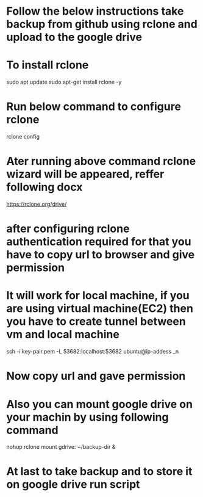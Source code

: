 # Follow the below instructions take backup from github using rclone and upload to the google drive 
# To install rclone
 sudo apt update
 sudo apt-get install rclone -y
# Run below command to configure rclone
 rclone config
# Ater running above command rclone wizard will be appeared, reffer following docx
  https://rclone.org/drive/
# after configuring rclone authentication required for that you have to copy url to browser and give permission
# It will work for local machine, if you are using virtual machine(EC2) then you have to create tunnel between vm and local machine
   ssh -i key-pair.pem -L 53682:localhost:53682 ubuntu@ip-addess _n
# Now copy url and gave permission
# Also you can mount google drive on your machin by using following command
  nohup rclone mount gdrive: ~/backup-dir &
  # At last to take backup and to store it on google drive run script
  

